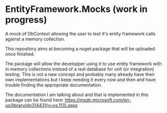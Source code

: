 # EntityFramework.Mocks (work in progress)
A mock of DbContext allowing the user to test it's entity framework calls against a memory collection.

This repository aims at becoming a nuget package that will be uploaded once finished.

The package will allow the developper using it to use entity framework with in memory collections instead of a real database for unit (or integration) testing. This is not a new concept and probably many already have their own implementations but I keep needing it every now and then and have trouble finding the appropriate documentation.

The documentation I am talking about and that is implemented in this package can be found here: https://msdn.microsoft.com/en-us/library/dn314431(v=vs.113).aspx

